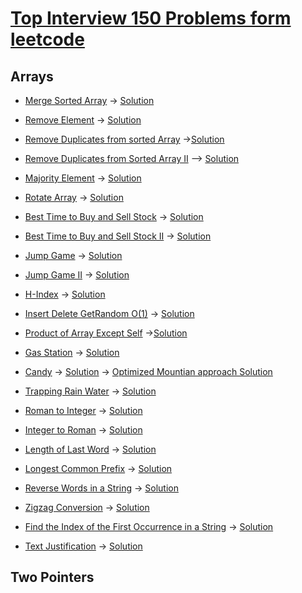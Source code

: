 # [Top Interview 150 Problems form leetcode](https://leetcode.com/studyplan/top-interview-150/)

## Arrays

* [Merge Sorted Array](https://leetcode.com/problems/merge-sorted-array/description/?envType=study-plan-v2&envId=top-interview-150)
	-> [Solution](https://leetcode.com/problems/merge-sorted-array/solutions/5285378/merge-sorted-array-leetcode-java-solution-by-priyanka/)

* [Remove Element](https://leetcode.com/problems/remove-element/description/?envType=study-plan-v2&envId=top-interview-150)
	-> [Solution](https://leetcode.com/problems/remove-element/solutions/5284416/remove-element-leetcode-java-solution-by-priyanka/?envType=study-plan-v2&envId=top-interview-150)

* [Remove Duplicates from sorted Array](https://leetcode.com/problems/remove-duplicates-from-sorted-array/description/?envType=study-plan-v2&envId=top-interview-150)
	->[Solution](https://leetcode.com/problems/remove-duplicates-from-sorted-array/solutions/3092881/remove-duplicates-from-sorted-array-leetcode-java-solution-by-priyanka/?envType=study-plan-v2&envId=top-interview-150)

* [Remove Duplicates from Sorted Array II](https://leetcode.com/problems/remove-duplicates-from-sorted-array-ii/?envType=study-plan-v2&envId=top-interview-150)	
	--> [Solution](https://leetcode.com/problems/remove-duplicates-from-sorted-array-ii/solutions/5285248/remove-duplicates-from-sorted-array-ii-leetcode-java-solution-by-priyanka/?envType=study-plan-v2&envId=top-interview-150)

* [Majority Element](https://leetcode.com/problems/majority-element/description/?envType=study-plan-v2&envId=top-interview-150)
	-> [Solution](https://leetcode.com/problems/majority-element/description/?envType=study-plan-v2&envId=top-interview-150)

* [Rotate Array](https://leetcode.com/problems/rotate-array/description/?envType=study-plan-v2&envId=top-interview-150)
	-> [Solution](https://leetcode.com/problems/rotate-array/solutions/2938849/rotate-array-leetcode-java-solution-by-priyanka/?envType=study-plan-v2&envId=top-interview-150)

* [Best Time to Buy and Sell Stock](https://leetcode.com/problems/best-time-to-buy-and-sell-stock/description/?envType=study-plan-v2&envId=top-interview-150)
	-> [Solution](https://leetcode.com/problems/best-time-to-buy-and-sell-stock/solutions/5287939/best-time-to-buy-and-sell-stock-leetcode-java-solution-by-priyanka/?envType=study-plan-v2&envId=top-interview-150)

* [Best Time to Buy and Sell Stock II](https://leetcode.com/problems/best-time-to-buy-and-sell-stock-ii/description/?envType=study-plan-v2&envId=top-interview-150)
	-> [Solution](https://leetcode.com/problems/best-time-to-buy-and-sell-stock-ii/solutions/2935105/best-time-to-buy-and-sell-stock-ii-leetcode-java-simple-solution-by-priyanka/?envType=study-plan-v2&envId=top-interview-150)

* [Jump Game](https://leetcode.com/problems/jump-game/description/?envType=study-plan-v2&envId=top-interview-150)
	-> [Solution](https://leetcode.com/problems/jump-game/solutions/2938875/jump-game-leetcode-java-solution-by-priyanka/?envType=study-plan-v2&envId=top-interview-150)

* [Jump Game II](https://leetcode.com/problems/jump-game-ii/submissions/1283986654/?envType=study-plan-v2&envId=top-interview-150)
	-> [Solution](https://leetcode.com/problems/jump-game-ii/solutions/5290657/jump-game-ii-leetcode-java-solution-by-priyanka/)	

* [H-Index](https://leetcode.com/problems/h-index/description/?envType=study-plan-v2&envId=top-interview-150)
	-> [Solution](https://leetcode.com/problems/h-index/solutions/5291047/h-index-leetcode-new-solution-java-solution/)

* [Insert Delete GetRandom O(1)](https://leetcode.com/problems/insert-delete-getrandom-o1/description/?envType=study-plan-v2&envId=top-interview-150)
	-> [Solution](https://leetcode.com/problems/insert-delete-getrandom-o1/solutions/5294054/insert-delete-getrandom-o-1-leetcode-java-solution-by-priyanka/?envType=study-plan-v2&envId=top-interview-150)

* [Product of Array Except Self](https://leetcode.com/problems/product-of-array-except-self/description/?envType=study-plan-v2&envId=top-interview-150)
	->[Solution](https://leetcode.com/problems/product-of-array-except-self/solutions/5295378/product-of-array-except-self-leetcode-java-solution-by-priyanka/?envType=study-plan-v2&envId=top-interview-150)

* [Gas Station](https://leetcode.com/problems/gas-station/description/?envType=study-plan-v2&envId=top-interview-150)
	-> [Solution](https://leetcode.com/problems/gas-station/solutions/5301187/gas-station-leetcode-java-solution-by-priyanka/?envType=study-plan-v2&envId=top-interview-150)

* [Candy](https://leetcode.com/problems/candy/description/?envType=study-plan-v2&envId=top-interview-150)
	-> [Solution](https://leetcode.com/problems/candy/solutions/5318603/candy-leetcode-java-solution-by-priyanka/?envType=study-plan-v2&envId=top-interview-150)
	-> [Optimized Mountian approach Solution](https://leetcode.com/problems/candy/solutions/5319775/candy-optimized-mountain-approach-leetcode-java-solution-by-priyanka/)

* [Trapping Rain Water](https://leetcode.com/problems/trapping-rain-water/description/?envType=study-plan-v2&envId=top-interview-150)
	-> [Solution](https://leetcode.com/problems/trapping-rain-water/solutions/5340681/trapping-rain-water-leetcode-java-solution-by-priyanka/?envType=study-plan-v2&envId=top-interview-150)

* [Roman to Integer](https://leetcode.com/problems/roman-to-integer/description/?envType=study-plan-v2&envId=top-interview-150)
	-> [Solution](https://leetcode.com/problems/roman-to-integer/solutions/5347658/roman-to-integer-leetcode-java-solution-by-priyanka/)

* [Integer to Roman](https://leetcode.com/problems/integer-to-roman/description/?envType=study-plan-v2&envId=top-interview-150)
	-> [Solution](https://leetcode.com/problems/integer-to-roman/solutions/5347835/integer-to-roman-leetcode-java-solution-by-priyanka/)

* [Length of Last Word](https://leetcode.com/problems/length-of-last-word/?envType=study-plan-v2&envId=top-interview-150)
	-> [Solution](https://leetcode.com/problems/length-of-last-word/solutions/2935011/length-of-last-word-leetcode-java-solution-by-priyanka/?envType=study-plan-v2&envId=top-interview-150)

* [Longest Common Prefix](https://leetcode.com/problems/longest-common-prefix/?envType=study-plan-v2&envId=top-interview-150)
	-> [Solution](https://leetcode.com/problems/longest-common-prefix/solutions/5372944/longest-common-prefix-leetcode-java-solution-by-priyanka/)

* [Reverse Words in a String](https://leetcode.com/problems/reverse-words-in-a-string/description/?envType=study-plan-v2&envId=top-interview-150)
	-> [Solution](https://leetcode.com/problems/reverse-words-in-a-string/solutions/2894340/simple-way-to-solve-reverse-word-in-string/?envType=study-plan-v2&envId=top-interview-150)

* [Zigzag Conversion](https://leetcode.com/problems/zigzag-conversion/description/?envType=study-plan-v2&envId=top-interview-150)
	-> [Solution](https://leetcode.com/problems/zigzag-conversion/solutions/5366659/zigzag-conversion-leetcode-java-solution-by-priyanka/?envType=study-plan-v2&envId=top-interview-150)

* [Find the Index of the First Occurrence in a String](https://leetcode.com/problems/find-the-index-of-the-first-occurrence-in-a-string/description/?envType=study-plan-v2&envId=top-interview-150)
	-> [Solution](https://leetcode.com/problems/find-the-index-of-the-first-occurrence-in-a-string/solutions/5366742/find-the-index-of-the-first-occurrence-in-a-string-leetcode-java-solution-by-priyanka/?envType=study-plan-v2&envId=top-interview-150)

* [Text Justification](https://leetcode.com/problems/text-justification/description/?envType=study-plan-v2&envId=top-interview-150)
	-> [Solution](https://leetcode.com/problems/text-justification/solutions/5372929/text-justification-leetcode-java-solution-by-priyanka/)

## Two Pointers									